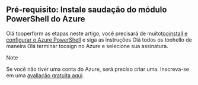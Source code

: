 ## <a name="prerequisite-install-hello-azure-powershell-module"></a>Pré-requisito: Instale saudação do módulo PowerShell do Azure

Olá tooperform as etapas neste artigo, você precisará de muito[tooinstall e configurar o Azure PowerShell](/powershell/azureps-cmdlets-docs) e siga as instruções Olá todos os toohello de maneira Olá terminar toosign no Azure e selecione sua assinatura.

> [!NOTE]
> Se você não tiver uma conta do Azure, será preciso criar uma. Inscreva-se em uma [avaliação gratuita aqui](../articles/active-directory/sign-up-organization.md).
